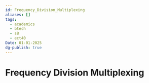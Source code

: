 ```yaml
---
id: Frequency_Division_Multiplexing
aliases: []
tags:
  - academics
  - btech
  - s8
  - ect40
Date: 01-01-2025
dg-publish: true
---
```

# Frequency Division Multiplexing
